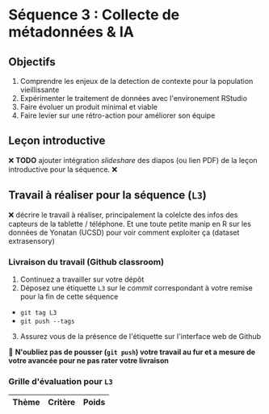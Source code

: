 # Séquence 3 : Collecte de métadonnées & IA

## Objectifs

  1. Comprendre les enjeux de la detection de contexte pour la population vieillissante
  2. Expérimenter le traitement de données avec l'environement RStudio
  3. Faire évoluer un produit minimal et viable
  4. Faire levier sur une rétro-action pour améliorer son équipe

## Leçon introductive

:x: **TODO** ajouter intégration _slideshare_ des diapos (ou lien PDF) de la leçon introductive pour la séquence. :x:

## Travail à réaliser pour la séquence (`L3`)

:x: décrire le travail à réaliser, principalement la colelcte des infos des capteurs de la tablette / téléphone. Et une toute petite manip en R sur les données de Yonatan (UCSD) pour voir comment exploiter ça (dataset extrasensory)

### Livraison du travail (Github classroom)

1. Continuez a travailler sur votre dépôt
2. Déposez une étiquette `L3` sur le _commit_ correspondant à votre remise pour la fin de cette séquence
  - `git tag L3`
  - `git push --tags`
3. Assurez vous de la présence de l'étiquette sur l'interface web de Github

:rotating_light: **N'oubliez pas de pousser (`git push`) votre travail au fur et a mesure de votre avancée pour ne pas rater votre livraison**

### Grille d'évaluation pour `L3`

| Thème         | Critère                      | Poids |
| :---:         | :---                         | :---: |
